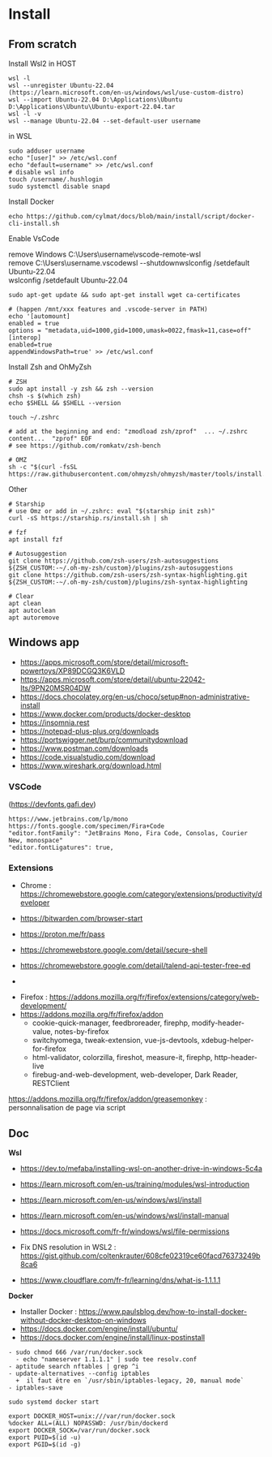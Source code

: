 # Install

## From scratch

Install Wsl2 in HOST
```
wsl -l
wsl --unregister Ubuntu-22.04
(https://learn.microsoft.com/en-us/windows/wsl/use-custom-distro)
wsl --import Ubuntu-22.04 D:\Applications\Ubuntu D:\Applications\Ubuntu\Ubuntu-export-22.04.tar
wsl -l -v
wsl --manage Ubuntu-22.04 --set-default-user username
```

in WSL
```
sudo adduser username
echo "[user]" >> /etc/wsl.conf
echo "default=username" >> /etc/wsl.conf
# disable wsl info
touch /username/.hushlogin
sudo systemctl disable snapd
```

Install Docker
```
echo https://github.com/cylmat/docs/blob/main/install/script/docker-cli-install.sh
```

Enable VsCode

remove Windows C:\Users\username\vscode-remote-wsl  
remove C:\Users\username\.vscodewsl --shutdownwslconfig /setdefault Ubuntu-22.04  
wslconfig /setdefault Ubuntu-22.04  
```
sudo apt-get update && sudo apt-get install wget ca-certificates

# (happen /mnt/xxx features and .vscode-server in PATH)
echo '[automount]
enabled = true
options = "metadata,uid=1000,gid=1000,umask=0022,fmask=11,case=off"
[interop]
enabled=true
appendWindowsPath=true' >> /etc/wsl.conf
```

Install Zsh and OhMyZsh
```
# ZSH
sudo apt install -y zsh && zsh --version
chsh -s $(which zsh)
echo $SHELL && $SHELL --version

touch ~/.zshrc

# add at the beginning and end: "zmodload zsh/zprof"  ... ~/.zshrc content...  "zprof" EOF
# see https://github.com/romkatv/zsh-bench

# OMZ
sh -c "$(curl -fsSL https://raw.githubusercontent.com/ohmyzsh/ohmyzsh/master/tools/install.sh)"
```

Other
```
# Starship
# use Omz or add in ~/.zshrc: eval "$(starship init zsh)"
curl -sS https://starship.rs/install.sh | sh

# fzf
apt install fzf

# Autosuggestion
git clone https://github.com/zsh-users/zsh-autosuggestions ${ZSH_CUSTOM:-~/.oh-my-zsh/custom}/plugins/zsh-autosuggestions
git clone https://github.com/zsh-users/zsh-syntax-highlighting.git ${ZSH_CUSTOM:-~/.oh-my-zsh/custom}/plugins/zsh-syntax-highlighting

# Clear
apt clean
apt autoclean
apt autoremove
```

## Windows app

* https://apps.microsoft.com/store/detail/microsoft-powertoys/XP89DCGQ3K6VLD
* https://apps.microsoft.com/store/detail/ubuntu-22042-lts/9PN20MSR04DW
* https://docs.chocolatey.org/en-us/choco/setup#non-administrative-install
* https://www.docker.com/products/docker-desktop
* https://insomnia.rest
* https://notepad-plus-plus.org/downloads
* https://portswigger.net/burp/communitydownload
* https://www.postman.com/downloads
* https://code.visualstudio.com/download
* https://www.wireshark.org/download.html


### VSCode

(https://devfonts.gafi.dev)
```
https://www.jetbrains.com/lp/mono
https://fonts.google.com/specimen/Fira+Code
"editor.fontFamily": "JetBrains Mono, Fira Code, Consolas, Courier New, monospace"
"editor.fontLigatures": true,
```

### Extensions

* Chrome : https://chromewebstore.google.com/category/extensions/productivity/developer
- https://bitwarden.com/browser-start
- https://proton.me/fr/pass
- https://chromewebstore.google.com/detail/secure-shell
- https://chromewebstore.google.com/detail/talend-api-tester-free-ed

-

* Firefox : https://addons.mozilla.org/fr/firefox/extensions/category/web-development/  
* https://addons.mozilla.org/fr/firefox/addon  
  - cookie-quick-manager, feedbroreader, firephp, modify-header-value, notes-by-firefox
  - switchyomega, tweak-extension, vue-js-devtools, xdebug-helper-for-firefox
  - html-validator, colorzilla, fireshot, measure-it, firephp, http-header-live
  - firebug-and-web-development, web-developer, Dark Reader, RESTClient

https://addons.mozilla.org/fr/firefox/addon/greasemonkey : personnalisation de page via script

## Doc

**Wsl**
- https://dev.to/mefaba/installing-wsl-on-another-drive-in-windows-5c4a

- https://learn.microsoft.com/en-us/training/modules/wsl-introduction
- https://learn.microsoft.com/en-us/windows/wsl/install
- https://learn.microsoft.com/en-us/windows/wsl/install-manual
- https://docs.microsoft.com/fr-fr/windows/wsl/file-permissions
  
- Fix DNS resolution in WSL2 : https://gist.github.com/coltenkrauter/608cfe02319ce60facd76373249b8ca6
- https://www.cloudflare.com/fr-fr/learning/dns/what-is-1.1.1.1

**Docker**
- Installer Docker : https://www.paulsblog.dev/how-to-install-docker-without-docker-desktop-on-windows
- https://docs.docker.com/engine/install/ubuntu/
- https://docs.docker.com/engine/install/linux-postinstall

```
- sudo chmod 666 /var/run/docker.sock
  - echo "nameserver 1.1.1.1" | sudo tee resolv.conf
- aptitude search nftables | grep ^i
- update-alternatives --config iptables
  +  il faut être en `/usr/sbin/iptables-legacy, 20, manual mode`
- iptables-save

sudo systemd docker start

export DOCKER_HOST=unix:///var/run/docker.sock
%docker ALL=(ALL) NOPASSWD: /usr/bin/dockerd
export DOCKER_SOCK=/var/run/docker.sock
export PUID=$(id -u)
export PGID=$(id -g)
```

